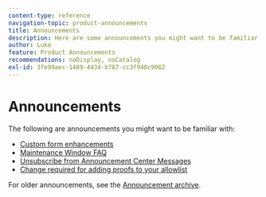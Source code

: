 ```yaml
---
content-type: reference
navigation-topic: product-announcements
title: Announcements
description: Here are some announcements you might want to be familiar with.
author: Luke
feature: Product Announcements
recommendations: noDisplay, noCatalog
exl-id: 3fe99aec-1489-4434-b787-cc3f940c9062
---
```

# Announcements

The following are announcements you might want to be familiar with:

* [Custom form enhancements](../../product-announcements/announcements/custom-form-enhancements.md)
* [Maintenance Window FAQ](../../product-announcements/announcements/maintenance-window-faq.md)
* [Unsubscribe from Announcement Center Messages](unsubscribe-from-ac-messages.md)
* [Change required for adding proofs to your allowlist](proofhq-domain-change-workfront.md)



For older announcements, see the [Announcement archive](announcement-archive/announcement-archive.md).

